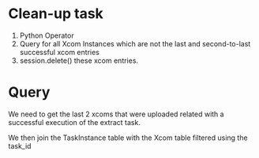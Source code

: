 # Clean-up task

1. Python Operator
3. Query for all Xcom Instances which are not the last and second-to-last successful xcom entries
4. session.delete() these xcom entries.

# Query
We need to get the last 2 xcoms that were uploaded related with a successful execution of the extract task.

We then join the TaskInstance table with the Xcom table filtered using the task_id 